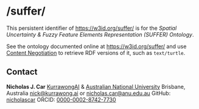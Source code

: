 # /suffer/

This persistent identifier of <https://w3id.org/suffer/> is for the *Spatial Uncertainty & Fuzzy Feature Elements Representation (SUFFER) Ontology*.

See the ontology documented online at https://w3id.org/suffer/ and use [Content Negotiation](https://developer.mozilla.org/en-US/docs/Web/HTTP/Content_negotiation) to retrieve RDF versions of it, such as `text/turtle`.


## Contact

**Nicholas J. Car**
[KurrawongAI](https://kurrawong.ai) & [Australian National University](https://researchers.anu.edu.au/researchers/car-n)
Brisbane, Australia
<nick@kurrawong.ai> or <nicholas.car@anu.edu.au>
GitHub: [nicholascar](https://github.com/nicholascar)
ORCID: [0000-0002-8742-7730](https://orcid.org/0000-0002-8742-7730)
